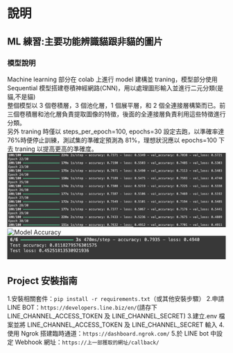 # 說明

## ML 練習:主要功能辨識貓跟非貓的圖片

### 模型說明

Machine learning 部分在 colab 上進行 model 建構並 traning，模型部分使用 Sequential 模型搭建卷積神經網路(CNN)，用以處理圖形輸入並進行二元分類(是貓,不是貓)<br>
整個模型以 3 個卷積層，3 個池化層，1 個展平層，和 2 個全連接層構築而已。前三個卷積層和池化層負責提取圖像的特徵，後面的全連接層負責利用這些特徵進行分類。<br>
另外 traning 時僅以 steps_per_epoch=100, epochs=30 設定去跑，以準確率達 76%時便停止訓練，測試集的準確定預測為 81%，理想狀況應以 epochs=100 下去 traning 以提高更高的準確度。<br>
![Traning過程](./img/traning.png)
![Model Accuracy](./yourLocation/yourFile.png)
![測試集準確率預測](./img/test_acc.png)
## Project 安裝指南

1.安裝相關套件：`pip install -r requirements.txt`（或其他安裝步驟） 2.申請 LINE BOT：`https://developers.line.biz/en/`(請存下 LINE_CHANNEL_ACCESS_TOKEN 及 LINE_CHANNEL_SECRET) 3.建立.env 檔案並將 LINE_CHANNEL_ACCESS_TOKEN 及 LINE_CHANNEL_SECRET 輸入 4.使用 Ngrok 搭建臨時通道：`https://dashboard.ngrok.com/` 5.於 LINE bot 中設定 Webhook 網址：`https://上一部獲取的網址/callback/`
